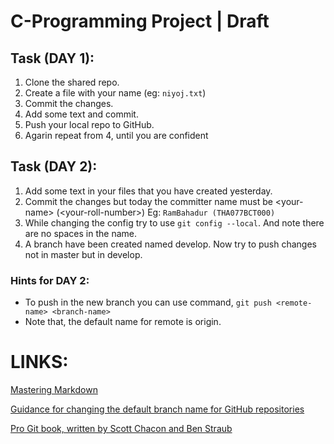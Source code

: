 # C-Programming Project | Draft


## Task (DAY 1):

1. Clone the shared repo.
2. Create a file with your name (eg: `niyoj.txt`)
3. Commit the changes.
4. Add some text and commit.
5. Push your local repo to GitHub.
6. Agarin repeat from 4, until you are confident

## Task (DAY 2):
1. Add some text in your files that you have created yesterday.
2. Commit the changes but today the committer name must be \<your-name> \(\<your-roll-number>) Eg: `RamBahadur (THA077BCT000)`
3. While changing the config try to use `git config --local`. And note there are no spaces in the name.
4. A branch have been created named develop. Now try to push changes not in master but in develop.

### Hints for DAY 2:
* To push in the new branch you can use command, `git push <remote-name> <branch-name>`
* Note that, the default name for remote is origin.


# LINKS:
[Mastering Markdown](https://guides.github.com/features/mastering-markdown/)<br>

[Guidance for changing the default branch name for GitHub repositories](https://github.com/github/renaming)<br>

[Pro Git book, written by Scott Chacon and Ben Straub](https://git-scm.com/book/en/v2/)

